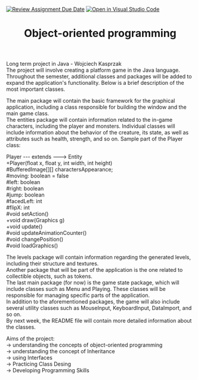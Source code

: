 [![Review Assignment Due Date](https://classroom.github.com/assets/deadline-readme-button-24ddc0f5d75046c5622901739e7c5dd533143b0c8e959d652212380cedb1ea36.svg)](https://classroom.github.com/a/OKtrtRRZ)
[![Open in Visual Studio Code](https://classroom.github.com/assets/open-in-vscode-718a45dd9cf7e7f842a935f5ebbe5719a5e09af4491e668f4dbf3b35d5cca122.svg)](https://classroom.github.com/online_ide?assignment_repo_id=12306780&assignment_repo_type=AssignmentRepo)
<header>

<!--
  <<< Author notes: Course header >>>
  Read <https://skills.github.com/quickstart> for more information about how to build courses using this template.
  Include a 1280×640 image, course name in sentence case, and a concise description in emphasis.
  In your repository settings: enable template repository, add your 1280×640 social image, auto delete head branches.
  Next to "About", add description & tags; disable releases, packages, & environments.
  Add your open source license, GitHub uses the MIT license.
-->

# Object-oriented programming

</header>

Long term project in Java - Wojciech Kasprzak <br>
The project will involve creating a platform game in the Java language. Throughout the semester, additional classes and packages will be added to expand the application's functionality. Below is a brief description of the most important classes. <br>

The main package will contain the basic framework for the graphical application, including a class responsible for building the window and the main game class. <br>
The entities package will contain information related to the in-game characters, including the player and monsters. Individual classes will include information about the behavior of the creature, its state, as well as attributes such as health, strength, and so on. Sample part of the Player class: <br>

Player --- extends ---> Entity <br>
	+Player(float x, float y, int width, int height) <br>
	#BufferedImage[][] charactersAppearance; <br>
	#moving: boolean = false <br>
	#left: boolean <br>
 	#right: boolean <br>
  	#jump: boolean <br>
  	#facedLeft: int <br>
  	#flipX: int <br>
	#void setAction() <br>
	+void draw(Graphics g) <br>
	+void update() <br>
	#void updateAnimationCounter() <br>
	#void changePosition() <br>
	#void loadGraphics() <br>

The levels package will contain information regarding the generated levels, including their structure and textures. <br>
Another package that will be part of the application is the one related to collectible objects, such as tokens. <br>
The last main package (for now) is the game state package, which will include classes such as Menu and Playing. These classes will be responsible for managing specific parts of the application. <br>
In addition to the aforementioned packages, the game will also include several utility classes such as MouseInput, KeyboardInput, DataImport, and so on. <br>
By next week, the README file will contain more detailed information about the classes. <br>

Aims of the project: <br>
-> understanding the concepts of object-oriented programming <br>
-> understanding the concept of Inheritance <br>
-> using Interfaces <br>
-> Practicing Class Desing <br>
-> Developing Programming Skills <br>

</footer>
